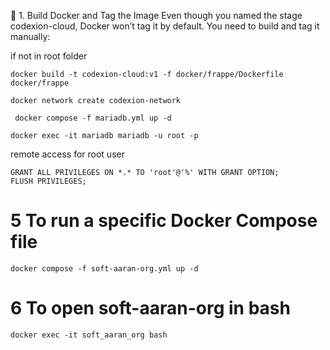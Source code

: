 
🧱 1. Build Docker and Tag the Image
Even though you named the stage codexion-cloud, Docker won’t tag it by default. You need to build and tag it manually:

if not in root folder

```
docker build -t codexion-cloud:v1 -f docker/frappe/Dockerfile  docker/frappe
```

```
docker network create codexion-network
```

```
 docker compose -f mariadb.yml up -d
```
```
docker exec -it mariadb mariadb -u root -p
```

remote access for root user 

```
GRANT ALL PRIVILEGES ON *.* TO 'root'@'%' WITH GRANT OPTION;
FLUSH PRIVILEGES;
```

# 5 To run a specific Docker Compose file
```
docker compose -f soft-aaran-org.yml up -d
```

# 6 To open soft-aaran-org in bash
```
docker exec -it soft_aaran_org bash
```